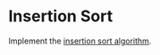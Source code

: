 # Insertion Sort

Implement the [insertion sort algorithm](http://en.wikipedia.org/wiki/Insertion_sort).
